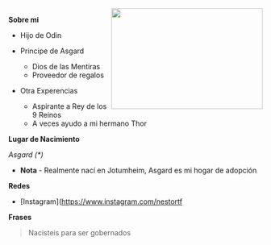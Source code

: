 
<img align="right" src="https://th.bing.com/th/id/R.6e06ec58731040d9fb71d2a891aa0242?rik=HouY4MP8F%2b84%2fQ&riu=http%3a%2f%2fcdn1.radiosantafe.com%2fwp-content%2fuploads%2f2014%2f07%2fAsgard.jpg&ehk=H3dzMGhB8H0e%2bDMwjapbZHAM6wogiKNUXIKr3oEeY9Q%3d&risl=&pid=ImgRaw&r=0"  width="300" height="200" align="middle" />




__Sobre mi__
* Hijo de Odin
* Principe de Asgard
  * Dios de las Mentiras
  * Proveedor de regalos


* Otra Experencias
  * Aspirante a Rey de los 9 Reinos
  * A veces ayudo a mi hermano Thor

__Lugar de Nacimiento__

_Asgard (*)_



* __Nota__ - Realmente nací en Jotumheim, Asgard es mi hogar de adopción

__Redes__

* [Instagram](https://www.instagram.com/nestortf

__Frases__

> Nacisteis para ser gobernados

